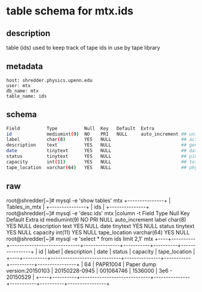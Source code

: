 # table schema for mtx.ids
## description

  table (ids) used to keep track of tape ids in use by tape library

## metadata

    host: shredder.physics.upenn.edu
    user: mtx
    db_name: mtx
    table_name: ids

## schema 
```bash
Field          Type          Null  Key   Default  Extra    
id             mediumint(9)  NO    PRI   NULL     auto_increment ## unique mysql row id    
label          char(8)       YES   NULL                          ## actual printed tape_id on tape label   
description    text          YES   NULL                          ## generic description and dump version number (date) 
date           tinytext      YES   NULL                          ## date of last complete dump
status         tinytext      YES   NULL                          ## pid of process dumping to tape
capacity       int(11)       YES   NULL                          ## total writable capacity
tape_location  varchar(64)   YES   NULL                          ## physical location of tape when removed from library
```

## raw
root@shredder[~]# mysql -e 'show tables' mtx
+---------------+
| Tables_in_mtx |
+---------------+
| ids           | 
+---------------+
root@shredder[~]# mysql -e 'desc ids' mtx |column -t
Field          Type          Null  Key   Default  Extra
id             mediumint(9)  NO    PRI   NULL     auto_increment
label          char(8)       YES   NULL
description    text          YES   NULL
date           tinytext      YES   NULL
status         tinytext      YES   NULL
capacity       int(11)       YES   NULL
tape_location  varchar(64)   YES   NULL
root@shredder[~]# mysql -e 'select * from ids limit 2,1' mtx 
+----+----------+-----------------------------+---------------+-----------+----------+----------------+
| id | label    | description                 | date          | status    | capacity | tape_location  |
+----+----------+-----------------------------+---------------+-----------+----------+----------------+
| 64 | PAPR1004 | Paper dump version:20150103 | 20150228-0945 | 001064746 |  1536000 | 3e6 - 20150529 | 
+----+----------+-----------------------------+---------------+-----------+----------+----------------+
```

